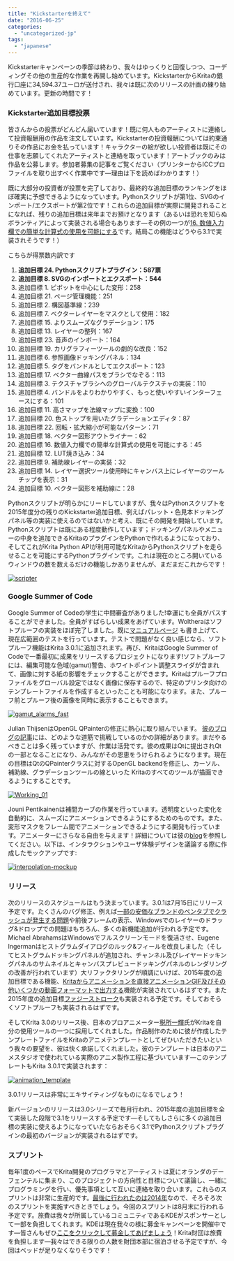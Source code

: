 ```yaml
---
title: "Kickstarterを終えて"
date: "2016-06-25"
categories: 
  - "uncategorized-jp"
tags: 
  - "japanese"
---
```


Kickstarterキャンペーンの季節は終わり、我々はゆっくりと回復しつつ、コーディングその他の生産的な作業を再開し始めています。KickstarterからKritaの銀行口座に34,594.37ユーロが送付され、我々は既に次のリリースの計画の練り始めています。更新の時間です！

### Kickstarter追加目標投票

皆さんからの投票がどんどん届いています！既に何人ものアーティストに連絡して投資報酬用の作品を注文しています。Kickstarterの投資報酬については約束通りその作品にお金を払っています！キャラクターの絵が欲しい投資者は既にその仕事を志願してくれたアーティストと連絡を取っています！アートブックのみは作品を公募します。参加者募集の記事をご覧ください（プリンターからICCプロファイルを取り出すべく作業中です―理由は下を読めばわかります！）

既に大部分の投資者が投票を完了しており、最終的な追加目標のランキングをほぼ確実に予想できるようになっています。Pythonスクリプトが第1位、SVGのインポート/エクスポートが第2位です！これらの追加目標が実際に開発されることになれば、残りの追加目標は来年までお預けとなります（あるいは恐れを知らぬボランティアによって実装される場合もあります―その例の一つが[16\. 数値入力欄での簡単な計算式の使用を可能にする](https://phabricator.kde.org/D1875)です。結局この機能はどうやら3.1で実装されそうです！）

こちらが得票数内訳です

1. **追加目標 24. Pythonスクリプトプラグイン：587票**
2. **追加目標 8. SVGのインポートとエクスポート：544**
3. 追加目標 1. ピボットを中心にした変形：258
4. 追加目標 21. ページ管理機能：251
5. 追加目標 2. 構図基準線：239
6. 追加目標 7. ベクターレイヤーをマスクとして使用：182
7. 追加目標 15. よりスムーズなグラデーション：175
8. 追加目標 13. レイヤーの整列：167
9. 追加目標 23. 音声のインポート：164
10. 追加目標 19. カリグラフィーツールの劇的な改良：152
11. 追加目標 6. 参照画像ドッキングパネル：134
12. 追加目標 5. タグをバンドルとしてエクスポート：123
13. 追加目標 17. ベクター曲線パスをブラシでなぞる：113
14. 追加目標 3. テクスチャブラシへのグローバルテクスチャの実装：110
15. 追加目標 4. バンドルをよりわかりやすく、もっと使いやすいインターフェースにする：101
16. 追加目標 11. 高さマップを法線マップに変換：100
17. 追加目標 20. 色ストップを用いたグラデーションエディタ：87
18. 追加目標 22. 回転・拡大縮小が可能なパターン：71
19. 追加目標 18. ベクター図形アウトライナー：62
20. 追加目標 16. 数値入力欄での簡単な計算式の使用を可能にする：45
21. 追加目標 12. LUT焼き込み：34
22. 追加目標 9. 補助線レイヤーの実装：32
23. 追加目標 14. レイヤー選択ツール使用時にキャンバス上にレイヤーのツールチップを表示：31
24. 追加目標 10. ベクター図形を補助線に：28

Pythonスクリプトが明らかにリードしていますが、我々はPythonスクリプトを2015年度分の残りのKickstarter追加目標、例えばパレット・色見本ドッキングパネル等の実装に使えるのではないかと考え、既にその開発を開始しています。Pythonスクリプトは既にある程度動作しています；ドッキングパネルやメニューの中身を追加できるKritaのプラグインをPythonで作れるようになっており、そしてこれがKrita Python APIが利用可能なKritaからPythonスクリプトを走らせることを可能にするPythonプラグインです。これは現在のところ開いているウィンドウの数を数えるだけの機能しかありませんが、まだまだこれからです！

[![scripter](/images/posts/2016/scripter-1024x582.png)](https://krita.org/wp-content/uploads/2016/06/scripter.png)

### Google Summer of Code

Google Summer of Codeの学生に中間審査がありました!幸運にも全員がパスすることができました。全員がすばらしい成果をあげています。Woltheraはソフトプルーフの実装をほぼ完了しました。既に[マニュアルページ](https://docs.krita.org/Soft_Proofing) も書き上げて、現在広範囲のテストを行っています。テストで問題がなく良い感じなら、ソフトプルーフ機能はKrita 3.0.1に追加されます。再び、KritaはGoogle Summer of Codeで一番最初に成果をリリースするプロジェクトになります!ソフトプルーフには、編集可能な色域(gamut)警告、ホワイトポイント調整スライダが含まれて、画像に対する紙の影響をチェックすることができます。Kritaはプルーフプロファイルをグローバル設定ではなく画像に保存するので、特定のプリンタ向けのテンプレートファイルを作成するといったことも可能になります。また、プルーフ前とプルーフ後の画像を同時に表示することもできます。

[![gamut_alarms_fast](/images/posts/2016/gamut_alarms_fast-1024x553.png)](https://krita.org/wp-content/uploads/2016/06/gamut_alarms_fast.png)

Julian ThijsenはOpenGL QPainterの修正に熱心に取り組んでいます。 [彼のブログの記事](http://kritadev.blogspot.nl/)には、どのような道筋で挑戦しているのかの詳細があります。まだやるべきことは多く残っていますが、作業は活発です。彼の成果はQtに提出されQtの一部となることになり、みんながその恩恵をうけられるようになります。現在の目標はQtのQPainterクラスに対するOpenGL backendを修正し、カーソル、補助線、グラデーションツールの線といった Kritaのすべてのツールが描画できるようにすることです。

[![Working_01](/images/posts/2016/Working_01.png)](https://krita.org/wp-content/uploads/2016/06/Working_01.png)

Jouni Pentikainenは補間カーブの作業を行っています。透明度といった変化を自動的に、スムーズにアニメーションできるようにするためのものです。また、変形マスクをフレーム間でアニメーションできるようにする開発も行っています。アニメーターにさらなる自由を与えます！詳細については彼の[blog](http://kritaanimation.blogspot.nl/)を参照してください。以下は、インタラクションやユーザ体験デザインを議論する際に作成したモックアップです:

[![interpolation-mockup](/images/posts/2016/interpolation-mockup.png)](https://krita.org/wp-content/uploads/2016/06/interpolation-mockup.png)

### リリース

次のリリースのスケジュールはもう決まっています。3.0.1は7月15日にリリース予定です。たくさんのバグ修正、例えば[一部の安価なブランドのペンタブでクラッシュが発生する問題](https://krita.org/jp/item/anatomy-of-a-bug-fix-jp/)や前後フレームの表示、Windowsでのレイヤーのドラッグ&ドロップでの問題はもちろん、多くの新機能追加が行われる予定です。Michael AbrahamsはWindowsでフルスクリーンモードを復活させ、Eugene Ingermanはヒストグラムダイアログのルック&フィールを改良しました（そしてヒストグラムドッキングパネルが追加され、チャンネル及びレイヤードッキングパネルのサムネイルとキャンバスプレビュードッキングパネルのレンダリングの改善が行われています）大リファクタリングが順調にいけば、2015年度の追加目標である機能、[Kritaからアニメーションを直接アニメーションGIF及びその他いくつかの動画フォーマットで出力する](https://phabricator.kde.org/T116)機能が実装されているはずです。また2015年度の追加目標[ファジーストローク](https://phabricator.kde.org/T166)も実装される予定です。そしておそらくソフトプルーフも実装されるはずです。

そしてKrita 3.0のリリース後、日本のプロアニメーター[税所一輝](https://twitter.com/motoaki_saisho)氏がKritaを自分の使用ツールの一つに採用してくれました。作品制作のために彼が作成したテンプレートファイルをKritaのアニメテンプレートとしてぜひいただきたいという我々の要望を、彼は快く承諾してくれました。彼のテンプレートは日本のアニメスタジオで使われている実際のアニメ製作工程に基づいています―このテンプレートもKrita 3.0.1で実装されます：

[![animation_template](/images/posts/2016/animation_template-1024x577.png)](https://krita.org/wp-content/uploads/2016/06/animation_template.png)

3.0.1リリースは非常にエキサイティングなものになるでしょう！

新バージョンのリリースは3.0シリーズで毎月行われ、2015年度の追加目標を全て実装した段階で3.1をリリースする予定です―そしてもしさらに多くの追加目標の実装に使えるようになっていたならおそらく3.1でPythonスクリプトプラグインの最初のバージョンが実装されるはずです。

### スプリント

毎年1度のペースでKrita開発のプログラマとアーティストは夏にオランダのデーフェンテルに集まり、このプロジェクトの方向性と目標について議論し、一緒にプログラミングを行い、優先事項として互いに連絡を取り合います。これらのスプリントは非常に生産的です。[最後に行われたのは2014年](https://dot.kde.org/2014/06/04/2014-krita-sprint-deventer-netherlands)なので、そろそろ次のスプリントを実施すべきときでしょう。今回のスプリントは8月末に行われる予定です。旅費は我々が所属しているコミュニティであるKDEがスポンサーとして一部を負担してくれます。KDEは現在我々の様に募金キャンペーンを開催中です―皆さんもぜひ[ここをクリックして募金してあげましょう](https://www.kde.org/fundraisers/randameetings2016/)！Krita財団は旅費を負担します―我々はできる限りの人数を財団本部に宿泊させる予定ですが、今回はベッドが足りなくなりそうです！
